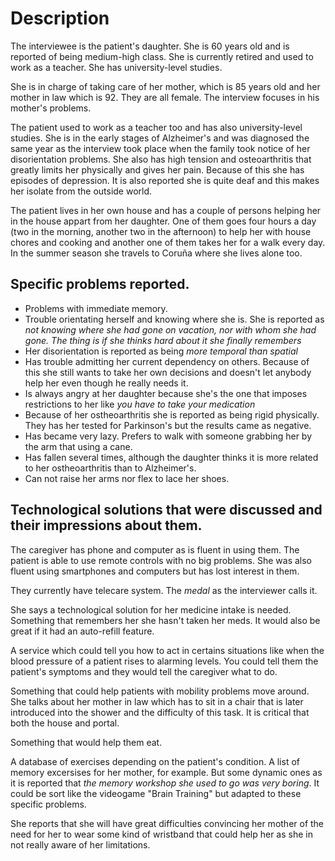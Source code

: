 # Description
The interviewee is the patient's daughter. She is 60 years old and is reported of being medium-high class. She is currently retired and used to work as a teacher. She has university-level studies.

She is in charge of taking care of her mother, which is 85 years old and her mother in law which is 92. They are all female. The interview focuses in his mother's problems.

The patient used to work as a teacher too and has also university-level studies. She is in the early stages of Alzheimer's and was diagnosed the same year as the interview took place when the family took notice of her disorientation problems. She also has high tension and osteoarthritis that greatly limits her physically and gives her pain. Because of this she has episodes of depression. It is also reported she is quite deaf and this makes her isolate from the outside world.

The patient lives in her own house and has a couple of persons helping her in the house appart from her daughter. One of them goes four hours a day (two in the morning, another two in the afternoon) to help her with house chores and cooking and another one of them takes her for a walk every day. In the summer season she travels to Coruña where she lives alone too.

## Specific problems reported.
* Problems with immediate memory.
* Trouble orientating herself and knowing where she is. She is reported as *not knowing where she had gone on vacation, nor with whom she had gone. The thing is if she thinks hard about it she finally remembers*
* Her disorientation is reported as being *more temporal than spatial*
* Has trouble admitting her current dependency on others. Because of this she still wants to take her own decisions and doesn't let anybody help her even though he really needs it.
* Is always angry at her daughter because she's the one that imposes restrictions to her like *you have to take your medication*
* Because of her ostheoarthritis she is reported as being rigid physically. They has her tested for Parkinson's but the results came as negative.
* Has became very lazy. Prefers to walk with someone grabbing her by the arm that using a cane.
* Has fallen several times, although the daughter thinks it is more related to her ostheoarthritis than to Alzheimer's.
* Can not raise her arms nor flex to lace her shoes.

## Technological solutions that were discussed and their impressions about them.
The caregiver has phone and computer as is fluent in using them. The patient is able to use remote controls with no big problems. She was also fluent using smartphones and computers but has lost interest in them. 

They currently have telecare system. The *medal* as the interviewer calls it.

She says a technological solution for her medicine intake is needed. Something that remembers her she hasn't taken her meds. It would also be great if it had an auto-refill feature.

A service which could tell you how to act in certains situations like when the blood pressure of a patient rises to alarming levels. You could tell them the patient's symptoms and they would tell the caregiver what to do.

Something that could help patients with mobility problems move around. She talks about her mother in law which has to sit in a chair that is later introduced into the shower and the difficulty of this task. It is critical that both the house and portal.

Something that would help them eat.

A database of exercises depending on the patient's condition. A list of memory excersises for her mother, for example. But some dynamic ones as it is reported that *the memory workshop she used to go was very boring*. It could be sort like the videogame "Brain Training" but adapted to these specific problems.

She reports that she will have great difficulties convincing her mother of the need for her to wear some kind of wristband that could help her as she in not really aware of her limitations.